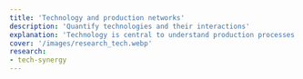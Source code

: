 ```yaml
---
title: 'Technology and production networks'
description: 'Quantify technologies and their interactions'
explanation: 'Technology is central to understand production processes. This research area studies technology and its sole in production networks from different perspectives. A part of this work develops data-driven methods to measure how sophisticated technologies are. Another part builds models where technological sophistication takes a functional form that is embedded in production networks. This is a growing work stream so more publications will be posted soon.'
cover: '/images/research_tech.webp'
research:
- tech-synergy
---
```


